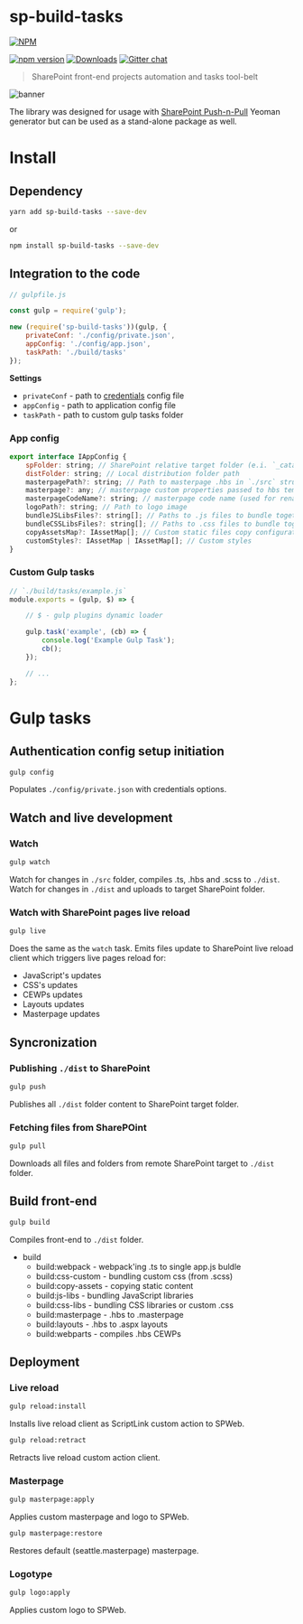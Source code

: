 # sp-build-tasks

[![NPM](https://nodei.co/npm/sp-build-tasks.png?mini=true&downloads=true&downloadRank=true&stars=true)](https://nodei.co/npm/sp-build-tasks/)

[![npm version](https://badge.fury.io/js/sp-build-tasks.svg)](https://badge.fury.io/js/sp-build-tasks)
[![Downloads](https://img.shields.io/npm/dm/sp-build-tasks.svg)](https://www.npmjs.com/package/sp-build-tasks)
[![Gitter chat](https://badges.gitter.im/gitterHQ/gitter.png)](https://gitter.im/sharepoint-node/Lobby)

> SharePoint front-end projects automation and tasks tool-belt

![banner](https://raw.githubusercontent.com/koltyakov/sp-build-tasks/master/docs/sp-build-tasks.png)

The library was designed for usage with [SharePoint Push-n-Pull](https://github.com/koltyakov/generator-sppp) Yeoman generator but can be used as a stand-alone package as well.

# Install

## Dependency

```bash
yarn add sp-build-tasks --save-dev
```

or

```bash
npm install sp-build-tasks --save-dev
```

## Integration to the code

```javascript
// gulpfile.js

const gulp = require('gulp');

new (require('sp-build-tasks'))(gulp, {
    privateConf: './config/private.json',
    appConfig: './config/app.json',
    taskPath: './build/tasks'
});
```

**Settings**

- `privateConf` - path to [credentials](https://github.com/koltyakov/node-sp-auth-config) config file
- `appConfig` - path to application config file
- `taskPath` - path to custom gulp tasks folder

### App config

```javascript
export interface IAppConfig {
    spFolder: string; // SharePoint relative target folder (e.i. `_catalogs/masterpage/contoso`)
    distFolder: string; // Local distribution folder path
    masterpagePath?: string; // Path to masterpage .hbs in `./src` structure
    masterpage?: any; // masterpage custom properties passed to hbs template
    masterpageCodeName?: string; // masterpage code name (used for renaming output file)
    logoPath?: string; // Path to logo image
    bundleJSLibsFiles?: string[]; // Paths to .js files to bundle together in a single vendor.js
    bundleCSSLibsFiles?: string[]; // Paths to .css files to bundle together in a single vendor.css
    copyAssetsMap?: IAssetMap[]; // Custom static files copy configuration
    customStyles?: IAssetMap | IAssetMap[]; // Custom styles
}
```

### Custom Gulp tasks

```javascript
// `./build/tasks/example.js`
module.exports = (gulp, $) => {

    // $ - gulp plugins dynamic loader

    gulp.task('example', (cb) => {
        console.log('Example Gulp Task');
        cb();
    });

    // ...
};
```

# Gulp tasks

## Authentication config setup initiation

```bash
gulp config
```

Populates `./config/private.json` with credentials options.

## Watch and live development

### Watch

```bash
gulp watch
```

Watch for changes in `./src` folder, compiles .ts, .hbs and .scss to `./dist`.
Watch for changes in `./dist` and uploads to target SharePoint folder.

### Watch with SharePoint pages live reload

```bash
gulp live
```

Does the same as the `watch` task.
Emits files update to SharePoint live reload client which triggers live pages reload for:
- JavaScript's updates
- CSS's updates
- CEWPs updates
- Layouts updates
- Masterpage updates

## Syncronization

### Publishing `./dist` to SharePoint

```bash
gulp push
```

Publishes all `./dist` folder content to SharePoint target folder.

### Fetching files from SharePOint

```bash
gulp pull
```

Downloads all files and folders from remote SharePoint target to `./dist` folder.

## Build front-end

```bash
gulp build
```

Compiles front-end to `./dist` folder.

- build
  - build:webpack - webpack'ing .ts to single app.js buldle
  - build:css-custom - bundling custom css (from .scss)
  - build:copy-assets - copying static content
  - build:js-libs - bundling JavaScript libraries
  - build:css-libs - bundling CSS libraries or custom .css
  - build:masterpage - .hbs to .masterpage
  - build:layouts - .hbs to .aspx layouts
  - build:webparts - compiles .hbs CEWPs

## Deployment

### Live reload

```bash
gulp reload:install
```

Installs live reload client as ScriptLink custom action to SPWeb.

```bash
gulp reload:retract
```

Retracts live reload custom action client.

### Masterpage

```bash
gulp masterpage:apply
```

Applies custom masterpage and logo to SPWeb.

```bash
gulp masterpage:restore
```

Restores default (seattle.masterpage) masterpage.

### Logotype

```bash
gulp logo:apply
```

Applies custom logo to SPWeb.
